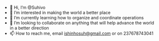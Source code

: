 - 👋 Hi, I’m @Suhivo
- 👀 I’m interested in making the world a better place
- 🌱 I’m currently learning how to organize and coordinate operations
- 💞️ I’m looking to collaborate on anything that will help advance the world in a better direction
- 📫 How to reach me, email ishinhosuh@gmail.com or on 237678743041

<!---
Suhivo/Suhivo is a ✨ special ✨ repository because its `README.md` (this file) appears on your GitHub profile.
You can click the Preview link to take a look at your changes.
--->
